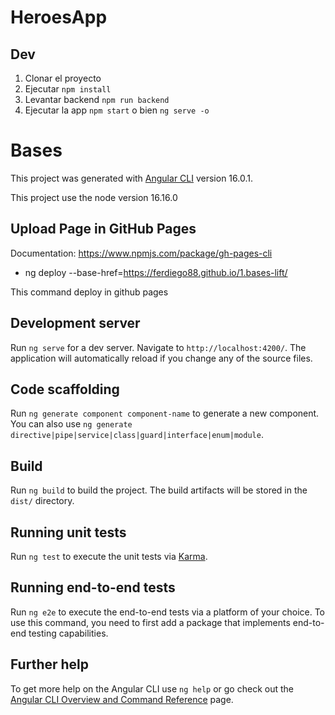# HeroesApp

## Dev
1. Clonar el proyecto
2. Ejecutar ```npm install``` 
3. Levantar backend ```npm run backend``` 
4. Ejecutar la app ```npm start``` o bien ```ng serve -o``` 


# Bases

This project was generated with [Angular CLI](https://github.com/angular/angular-cli) version 16.0.1.

This project use the node version 16.16.0


## Upload Page in GitHub Pages

Documentation:
https://www.npmjs.com/package/gh-pages-cli

- ng deploy --base-href=https://ferdiego88.github.io/1.bases-lift/

This command deploy in github pages



## Development server

Run `ng serve` for a dev server. Navigate to `http://localhost:4200/`. The application will automatically reload if you change any of the source files.

## Code scaffolding

Run `ng generate component component-name` to generate a new component. You can also use `ng generate directive|pipe|service|class|guard|interface|enum|module`.

## Build

Run `ng build` to build the project. The build artifacts will be stored in the `dist/` directory.

## Running unit tests

Run `ng test` to execute the unit tests via [Karma](https://karma-runner.github.io).

## Running end-to-end tests

Run `ng e2e` to execute the end-to-end tests via a platform of your choice. To use this command, you need to first add a package that implements end-to-end testing capabilities.

## Further help

To get more help on the Angular CLI use `ng help` or go check out the [Angular CLI Overview and Command Reference](https://angular.io/cli) page.
